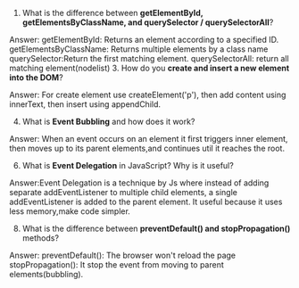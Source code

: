 
1. What is the difference between **getElementById, getElementsByClassName, and querySelector / querySelectorAll**?

Answer: getElementById: Returns an element according to a specified ID.
     getElementsByClassName: Returns multiple elements by a class name 
     querySelector:Return the first matching element.
     querySelectorAll: return all matching element(nodelist) 
3. How do you **create and insert a new element into the DOM**?

Answer: For create element use createElement('p'), then add content using innerText, then insert using appendChild.
      
4. What is **Event Bubbling** and how does it work? ‍
   
Answer: When an event occurs on an element it first triggers inner element, then moves up to its parent elements,and continues util it reaches the root.  

6. What is **Event Delegation** in JavaScript? Why is it useful?
   
Answer:Event Delegation is a technique by Js where instead of adding separate addEventListener to multiple child elements, a single addEventListener is added to the parent element.
It useful because it uses less memory,make code simpler.

8. What is the difference between **preventDefault() and stopPropagation()** methods?
   
Answer: preventDefault(): The browser won't reload the page 
    stopPropagation(): It stop the event from moving to parent elements(bubbling).
